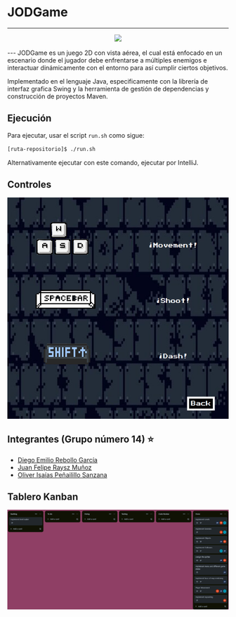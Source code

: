 # JODGame
---
<p align="center">
  <img src="[Main Menu](https://github.com/user-attachments/assets/a775a82b-4531-4d79-87ec-8b1b15a982d0)" />
</p>
---
JODGame es un juego 2D con vista aérea, el cual está enfocado en un escenario donde el jugador debe enfrentarse a múltiples enemigos e interactuar dinámicamente con el entorno para así cumplir ciertos objetivos.

Implementado en el lenguaje Java, especificamente con la librería de interfaz grafica Swing y la herramienta de gestión de dependencias y construcción de proyectos Maven.

## Ejecución
Para ejecutar, usar el script `run.sh` como sigue:
```bash
[ruta-repositorio]$ ./run.sh
```
Alternativamente ejecutar con este comando, ejecutar por IntelliJ.

## Controles
![Controles](https://github.com/Sephir0ath/JODGame/blob/main/Controls.png)

## Integrantes (Grupo número 14) ⭐
* [Diego Emilio Rebollo García](https://github.com/diego-52h)
* [Juan Felipe Raysz Muñoz](https://github.com/Sephir0ath)
* [Oliver Isaías Peñailillo Sanzana](https://github.com/pyrrss)

## Tablero Kanban
![Kanban](https://github.com/Sephir0ath/JODGame/blob/main/KanbanBoard.png)
